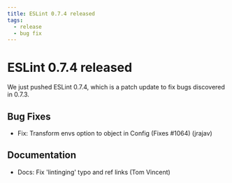 ```yaml
---
title: ESLint 0.7.4 released
tags:
  - release
  - bug fix
---
```

# ESLint 0.7.4 released

We just pushed ESLint 0.7.4, which is a patch update to fix bugs discovered in 0.7.3.

## Bug Fixes

* Fix: Transform envs option to object in Config (Fixes #1064) (jrajav)

## Documentation

* Docs: Fix 'lintinging' typo and ref links (Tom Vincent)
